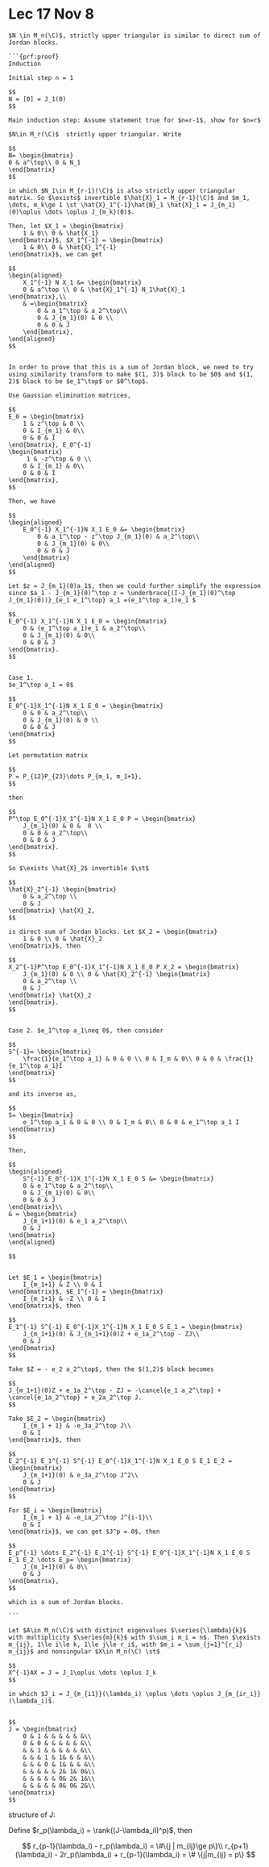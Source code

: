 # Lec 17 Nov 8

````{prf:proposition}
$N \in M_n(\C)$, strictly upper triangular is similar to direct sum of Jordan blocks.

```{prf:proof}
Induction

Initial step n = 1

$$
N = [0] = J_1(0)
$$

Main induction step: Assume statement true for $n=r-1$, show for $n=r$

$N\in M_r(\C)$  strictly upper triangular. Write

$$
N= \begin{bmatrix}
0 & a^\top\\ 0 & N_1
\end{bmatrix}
$$

in which $N_1\in M_{r-1}(\C)$ is also strictly upper triangular matrix. So $\exists$ invertible $\hat{X}_1 = M_{r-1}(\C)$ and $m_1, \dots, m_k\ge 1 \st \hat{X}_1^{-1}\hat{N}_1 \hat{X}_1 = J_{m_1}(0)\oplus \dots \oplus J_{m_k}(0)$.

Then, let $X_1 = \begin{bmatrix}
    1 & 0\\ 0 & \hat{X_1}
\end{bmatrix}$, $X_1^{-1} = \begin{bmatrix}
    1 & 0\\ 0 & \hat{X}_1^{-1}
\end{bmatrix}$, we can get

$$
\begin{aligned}
    X_1^{-1} N X_1 &= \begin{bmatrix}
    0 & a^\top \\ 0 & \hat{X}_1^{-1} N_1\hat{X}_1
\end{bmatrix},\\
    & =\begin{bmatrix}
        0 & a_1^\top & a_2^\top\\
        0 & J_{m_1}(0) & 0 \\
        0 & 0 & J
    \end{bmatrix},
\end{aligned}
$$


In order to prove that this is a sum of Jordan block, we need to try using similarity transform to make $(1, 3)$ block to be $0$ and $(1, 2)$ block to be $e_1^\top$ or $0^\top$.

Use Gaussian elimination matrices,

$$
E_0 = \begin{bmatrix}
    1 & z^\top & 0 \\
    0 & I_{m_1} & 0\\
    0 & 0 & I
\end{bmatrix}, E_0^{-1}
\begin{bmatrix}
     1 & -z^\top & 0 \\
    0 & I_{m_1} & 0\\
    0 & 0 & I   
\end{bmatrix},
$$

Then, we have

$$
\begin{aligned}
    E_0^{-1} X_1^{-1}N X_1 E_0 &= \begin{bmatrix}
        0 & a_1^\top - z^\top J_{m_1}(0) & a_2^\top\\
        0 & J_{m_1}(0) & 0\\
        0 & 0 & J
    \end{bmatrix}
\end{aligned}
$$

Let $z = J_{m_1}(0)a_1$, then we could further simplify the expression since $a_1 - J_{m_1}(0)^\top z = \underbrace{(I-J_{m_1}(0)^\top J_{m_1}(0))}_{e_1 e_1^\top} a_1 =(e_1^\top a_1)e_1 $

$$
E_0^{-1} X_1^{-1}N X_1 E_0 = \begin{bmatrix}
    0 & (e_1^\top a_1)e_1 & a_2^\top\\
    0 & J_{m_1}(0) & 0\\
    0 & 0 & J
\end{bmatrix}.
$$


Case 1.
$e_1^\top a_1 = 0$

$$
E_0^{-1}X_1^{-1}N X_1 E_0 = \begin{bmatrix}
    0 & 0 & a_2^\top\\
    0 & J_{m_1}(0) & 0 \\
    0 & 0 & J
\end{bmatrix}
$$

Let permutation matrix 

$$
P = P_{12}P_{23}\dots P_{m_1, m_1+1},
$$

then 

$$
P^\top E_0^{-1}X_1^{-1}N X_1 E_0 P = \begin{bmatrix}
    J_{m_1}(0) & 0 &  0 \\
    0 & 0 & a_2^\top\\
    0 & 0 & J
\end{bmatrix}.
$$

So $\exists \hat{X}_2$ invertible $\st$

$$
\hat{X}_2^{-1} \begin{bmatrix}
    0 & a_2^\top \\
    0 & J
\end{bmatrix} \hat{X}_2,
$$

is direct sum of Jordan blocks. Let $X_2 = \begin{bmatrix}
    1 & 0 \\ 0 & \hat{X}_2
\end{bmatrix}$, then

$$
X_2^{-1}P^\top E_0^{-1}X_1^{-1}N X_1 E_0 P X_2 = \begin{bmatrix}
    J_{m_1}(0) & 0 \\ 0 & \hat{X}_2^{-1} \begin{bmatrix}
    0 & a_2^\top \\
    0 & J
\end{bmatrix} \hat{X}_2
\end{bmatrix}.
$$


Case 2. $e_1^\top a_1\neq 0$, then consider

$$
S^{-1}= \begin{bmatrix}
    \frac{1}{e_1^\top a_1} & 0 & 0 \\ 0 & I_m & 0\\ 0 & 0 & \frac{1}{e_1^\top a_1}I
\end{bmatrix}
$$

and its inverse as,

$$
S= \begin{bmatrix}
    e_1^\top a_1 & 0 & 0 \\ 0 & I_m & 0\\ 0 & 0 & e_1^\top a_1 I
\end{bmatrix}
$$

Then,

$$
\begin{aligned}
    S^{-1} E_0^{-1}X_1^{-1}N X_1 E_0 S &= \begin{bmatrix}
    0 & e_1^\top & a_2^\top\\
    0 & J_{m_1}(0) & 0\\
    0 & 0 & J
\end{bmatrix}\\
& = \begin{bmatrix}
    J_{m_1+1}(0) & e_1 a_2^\top\\
    0 & J
\end{bmatrix}
\end{aligned}

$$


Let $E_1 = \begin{bmatrix}
    I_{m_1+1} & Z \\ 0 & I
\end{bmatrix}$, $E_1^{-1} = \begin{bmatrix}
    I_{m_1+1} & -Z \\ 0 & I
\end{bmatrix}$, then

$$
E_1^{-1} S^{-1} E_0^{-1}X_1^{-1}N X_1 E_0 S E_1 = \begin{bmatrix}
    J_{m_1+1}(0) & J_{m_1+1}(0)Z + e_1a_2^\top - ZJ\\
    0 & J
\end{bmatrix}
$$

Take $Z = - e_2 a_2^\top$, then the $(1,2)$ block becomes 

$$
J_{m_1+1}(0)Z + e_1a_2^\top - ZJ = -\cancel{e_1 a_2^\top} + \cancel{e_1a_2^\top} + e_2a_2^\top J.
$$

Take $E_2 = \begin{bmatrix}
    I_{m_1 + 1} & -e_3a_2^\top J\\
    0 & I
\end{bmatrix}$, then

$$
E_2^{-1} E_1^{-1} S^{-1} E_0^{-1}X_1^{-1}N X_1 E_0 S E_1 E_2 = \begin{bmatrix}
    J_{m_1+1}(0) & e_3a_2^\top J^2\\
    0 & J
\end{bmatrix}
$$

For $E_i = \begin{bmatrix}
    I_{m_1 + 1} & -e_ia_2^\top J^{i-1}\\
    0 & I
\end{bmatrix}$, we can get $J^p = 0$, then 

$$
E_p^{-1} \dots E_2^{-1} E_1^{-1} S^{-1} E_0^{-1}X_1^{-1}N X_1 E_0 S E_1 E_2 \dots E_p= \begin{bmatrix}
    J_{m_1+1}(0) & 0\\
    0 & J
\end{bmatrix},
$$

which is a sum of Jordan blocks.

```
````


```{prf:definition} Jordan Canonical Form
Let $A\in M_n(\C)$ with distinct eigenvalues $\series{\lambda}{k}$ with multiplicity $\series{m}{k}$ with $\sum_i m_i = n$. Then $\exists m_{ij}, 1\le i\le k, 1\le j\le r_i$, with $m_i = \sum_{j=1}^{r_i} m_{ij}$ and nonsingular $X\in M_n(\C) \st$ 

$$
X^{-1}AX = J = J_1\oplus \dots \oplus J_k
$$

in which $J_i = J_{m_{i1}}(\lambda_i) \oplus \dots \oplus J_{m_{ir_i}}(\lambda_i)$.
```

```{prf:example}

$$
J = \begin{bmatrix}
    0 & 1 & & & & & &\\
    0 & 0 & & & & & &\\
    & & 1 & & & & & &\\
    & & & 1 & 1& & & &\\
    & & & 0 & 1& & & &\\
    & & & & & 2& 1& 0&\\
    & & & & & 0& 2& 1&\\
    & & & & & 0& 0& 2&\\
\end{bmatrix}
$$
```

structure of J:

Define $r_p(\lambda_i) = \rank((J-\lambda_iI)^p)$, then

$$
r_{p-1}(\lambda_i) - r_p(\lambda_i) = \#\{j | m_{ij}\ge p\}\\
r_{p+1}(\lambda_i) - 2r_p(\lambda_i) + r_{p-1}(\lambda_i) = \# \{j|m_{ij} = p\}
$$